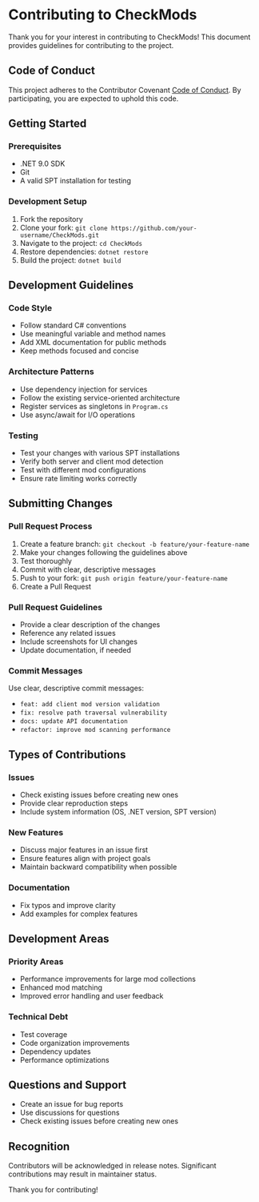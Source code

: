 # Contributing to CheckMods

Thank you for your interest in contributing to CheckMods! This document provides guidelines for contributing to the project.

## Code of Conduct

This project adheres to the Contributor Covenant [Code of Conduct](CODE_OF_CONDUCT.md). By participating, you are expected to uphold this code.

## Getting Started

### Prerequisites
- .NET 9.0 SDK
- Git
- A valid SPT installation for testing

### Development Setup
1. Fork the repository
2. Clone your fork: `git clone https://github.com/your-username/CheckMods.git`
3. Navigate to the project: `cd CheckMods`
4. Restore dependencies: `dotnet restore`
5. Build the project: `dotnet build`

## Development Guidelines

### Code Style
- Follow standard C# conventions
- Use meaningful variable and method names
- Add XML documentation for public methods
- Keep methods focused and concise

### Architecture Patterns
- Use dependency injection for services
- Follow the existing service-oriented architecture
- Register services as singletons in `Program.cs`
- Use async/await for I/O operations

### Testing
- Test your changes with various SPT installations
- Verify both server and client mod detection
- Test with different mod configurations
- Ensure rate limiting works correctly

## Submitting Changes

### Pull Request Process
1. Create a feature branch: `git checkout -b feature/your-feature-name`
2. Make your changes following the guidelines above
3. Test thoroughly
4. Commit with clear, descriptive messages
5. Push to your fork: `git push origin feature/your-feature-name`
6. Create a Pull Request

### Pull Request Guidelines
- Provide a clear description of the changes
- Reference any related issues
- Include screenshots for UI changes
- Update documentation, if needed

### Commit Messages
Use clear, descriptive commit messages:
- `feat: add client mod version validation`
- `fix: resolve path traversal vulnerability`
- `docs: update API documentation`
- `refactor: improve mod scanning performance`

## Types of Contributions

### Issues
- Check existing issues before creating new ones
- Provide clear reproduction steps
- Include system information (OS, .NET version, SPT version)

### New Features
- Discuss major features in an issue first
- Ensure features align with project goals
- Maintain backward compatibility when possible

### Documentation
- Fix typos and improve clarity
- Add examples for complex features

## Development Areas

### Priority Areas
- Performance improvements for large mod collections
- Enhanced mod matching
- Improved error handling and user feedback

### Technical Debt
- Test coverage
- Code organization improvements
- Dependency updates
- Performance optimizations

## Questions and Support

- Create an issue for bug reports
- Use discussions for questions
- Check existing issues before creating new ones

## Recognition

Contributors will be acknowledged in release notes. Significant contributions may result in maintainer status.

Thank you for contributing!
